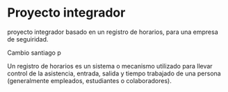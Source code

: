# Proyecto integrador 

proyecto integrador basado en un registro de horarios, para una empresa de seguiridad.

Cambio santiago p

Un registro de horarios es un sistema o mecanismo utilizado para llevar control de la asistencia, entrada, salida y tiempo trabajado de una persona (generalmente empleados, estudiantes o colaboradores).